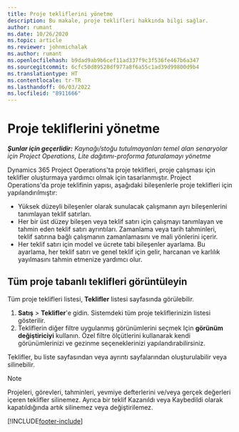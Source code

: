 ```yaml
---
title: Proje tekliflerini yönetme
description: Bu makale, proje teklifleri hakkında bilgi sağlar.
author: rumant
ms.date: 10/26/2020
ms.topic: article
ms.reviewer: johnmichalak
ms.author: rumant
ms.openlocfilehash: b9dad9ab9b6cef11ad337f9c3f536fe467b6a347
ms.sourcegitcommit: 6cfc50d89528df977a8f6a55c1ad39d99800d9b4
ms.translationtype: HT
ms.contentlocale: tr-TR
ms.lasthandoff: 06/03/2022
ms.locfileid: "8911666"
---
```

# <a name="manage-project-quotes"></a>Proje tekliflerini yönetme

_**Şunlar için geçerlidir:** Kaynağı/stoğu tutulmayanları temel alan senaryolar için Project Operations, Lite dağıtımı-proforma faturalamayı yönetme_

Dynamics 365 Project Operations'ta proje teklifleri, proje çalışması için teklifler oluşturmaya yardımcı olmak için tasarlanmıştır. Project Operations'da proje teklifinin yapısı, aşağıdaki bileşenlerle proje teklifleri için yapılandırılmıştır:

  - Yüksek düzeyli bileşenler olarak sunulacak çalışmanın ayrı bileşenlerini tanımlayan teklif satırları.
  - Her bir üst düzey bileşen veya teklif satırı için çalışmayı tanımlayan ve tahmin eden teklif satırı ayrıntıları. Zamanlama veya tarih tahminleri, teklif satırına bağlı çalışmanın zamanlamasını ve mali yönlerini içerir.
  - Her teklif satırı için model ve ücrete tabi bileşenler ayarlama. Bu ayarlama, her teklif satırı ve genel teklif için gelir, harcanan ve karlılık yayılmasını tahmin etmenize yardımcı olur.

## <a name="view-all-project-based-quotes"></a>Tüm proje tabanlı teklifleri görüntüleyin

Tüm proje teklifleri listesi, **Teklifler** listesi sayfasında görülebilir. 

1. **Satış** > **Teklifler**'e gidin. Sistemdeki tüm proje tekliflerinizin listesi gösterilir. 
2. Tekliflerin diğer filtre uygulanmış görünümlerini seçmek Için **görünüm değiştiriciyi** kullanın. Özel filtre ölçütlerini kullanarak kendi görünümlerinizi ve gezinme seçeneklerinizi yapılandırabilirsiniz.

Teklifler, bu liste sayfasından veya ayrıntı sayfalarından oluşturulabilir veya silinebilir.

 > [!NOTE]
 > Projeleri, görevleri, tahminleri, yevmiye defterlerini ve/veya gerçek değerleri içeren teklifler silinemez. Ayrıca bir teklif Kazanıldı veya Kaybedildi olarak kapatıldığında artık silinemez veya değiştirilemez. 


[!INCLUDE[footer-include](../../includes/footer-banner.md)]
